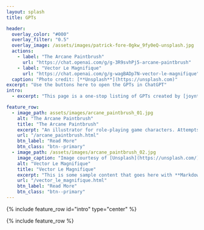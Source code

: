 ```yaml
---
layout: splash
title: GPTs

header:
  overlay_color: "#000"
  overlay_filter: "0.5"
  overlay_image: /assets/images/patrick-fore-0gkw_9fy0eQ-unsplash.jpg
  actions:
    - label: "The Arcane Paintbrush"
      url: "https://chat.openai.com/g/g-3R9svhPj5-arcane-paintbrush"
    - label: "Vector Le Magnifique"
      url: "https://chat.openai.com/g/g-wagBADp7N-vector-le-magnifique"
  caption: "Photo credit: [**Unsplash**](https://unsplash.com)"
excerpt: "Use the buttons here to open the GPTs in ChatGPT"
intro: 
  - excerpt: "This page is a one-stop listing of GPTs created by [joynt.co.uk](https://dev.joynt.co.uk). Use this page to find a GPT or explore some (brief) details about what the GPTs do."

feature_row:
  - image_path: assets/images/arcane_paintbrush_01.jpg
    alt: "The Arcane Paintbrush"
    title: "The Arcane Paintbrush"
    excerpt: "An illustrator for role-playing game characters. Attempts to use a consistent fantasy art style, responding to requests such as 'sketches' or 'studies' in a consistent manner."
    url: "/arcane_paintbrush.html"
    btn_label: "Read More"
    btn_class: "btn--primary"
  - image_path: /assets/images/arcane_paintbrush_02.jpg
    image_caption: "Image courtesy of [Unsplash](https://unsplash.com/)"
    alt: "Vector Le Magnifique"
    title: "Vector Le Magnifique"
    excerpt: "This is some sample content that goes here with **Markdown** formatting."
    url: "/vector_le_magnifique.html"
    btn_label: "Read More"
    btn_class: "btn--primary"
---
```


{% include feature_row id="intro" type="center" %}

{% include feature_row %}